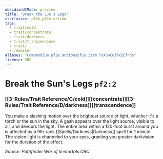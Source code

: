 ```yaml
---
obsidianUIMode: preview
title: "Break the Sun's Legs"
cssclasses: pf2e,pf2e-action
tags:
  - trait/cold
  - trait/concentrate
  - trait/darkness
  - trait/transcendence
  - trait/
  - remaster
aliases: "Compendium.pf2e.actionspf2e.Item.Y9XUwC8ihxZCfndG"
license: ORC
---
```

# Break the Sun's Legs `pf2:2`

### [[3-Rules/Trait Reference/C/cold]][[concentrate]][[3-Rules/Trait Reference/D/darkness]][[transcendence]]






You make a slashing motion over the brightest source of light, whether it's a torch or the sun in the sky. A gash appears over the light source, visible to all, and devours the light. The entire area within a 120-foot burst around you is affected by a 9th-rank [[Spells/Darkness|Darkness]] spell for 1 minute. The stolen light is channeled to your eyes, granting you greater darkvision for the duration of the effect.

*Source: Pathfinder War of Immortals*
*ORC*